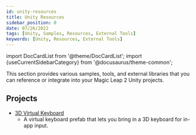 ```yaml
---
id: unity-resources
title: Unity Resources
sidebar_position: 0
date: 07/26/2022
tags: [Unity, Samples, Resources, External Tools]
keywords: [Unity, Resources, External Tools]
---
```


import DocCardList from '@theme/DocCardList';
import {useCurrentSidebarCategory} from '@docusaurus/theme-common';

This section provides various samples, tools, and external libraries that you can reference or integrate into your Magic Leap 2 Unity projects.

## Projects

- [3D Virtual Keyboard](/versioned_docs/version-22-Mar-2023/guides/unity/resources/virtual-keyboard.md)
  - A virtual keyboard prefab that lets you bring in a 3D keyboard for in-app input.

<DocCardList items={useCurrentSidebarCategory().items}/>

